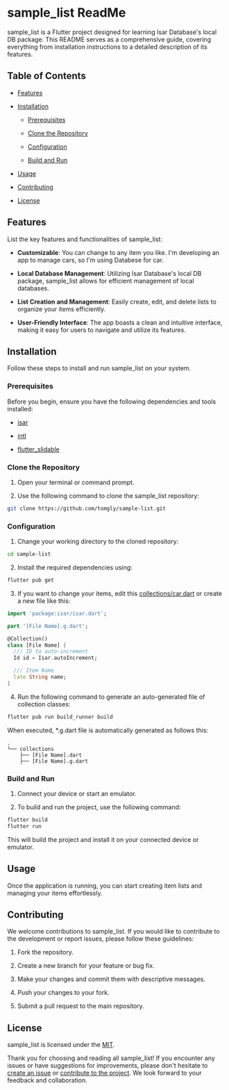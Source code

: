# sample_list ReadMe

sample_list is a Flutter project designed for learning Isar Database's local DB package. This README serves as a comprehensive guide, covering everything from installation instructions to a detailed description of its features.

## Table of Contents

- [Features](#features)

- [Installation](#installation)

  - [Prerequisites](#prerequisites)

  - [Clone the Repository](#clone-the-repository)

  - [Configuration](#configuration)

  - [Build and Run](#build-and-run)

- [Usage](#usage)

- [Contributing](#contributing)

- [License](#license)

## Features

List the key features and functionalities of sample_list:

- **Customizable**: You can change to any item you like. I'm developing an app to manage cars, so I'm using Databese for car.

- **Local Database Management**: Utilizing Isar Database's local DB package, sample_list allows for efficient management of local databases.

- **List Creation and Management**: Easily create, edit, and delete lists to organize your items efficiently.

- **User-Friendly Interface**: The app boasts a clean and intuitive interface, making it easy for users to navigate and utilize its features.

## Installation

Follow these steps to install and run sample_list on your system.

### Prerequisites

Before you begin, ensure you have the following dependencies and tools installed:

- [isar](https://pub.dev/packages/isar)

- [intl](https://pub.dev/packages/intl)

- [flutter_slidable](https://pub.dev/packages/flutter_slidable)

### Clone the Repository

1. Open your terminal or command prompt.

2. Use the following command to clone the sample_list repository:

```bash
git clone https://github.com/tomgly/sample-list.git
```

### Configuration

1. Change your working directory to the cloned repository:

```bash
cd sample-list
```

2. Install the required dependencies using:

```bash
flutter pub get
```

3. If you want to change your items, edit this [collections/car.dart](lib/collections/car.dart) or create a new file like this:

```dart
import 'package:isar/isar.dart';

part '[File Name].g.dart';

@Collection()
class [File Name] {
  /// ID to auto-increment
  Id id = Isar.autoIncrement;

  /// Item Name
  late String name;
}
```

4. Run the following command to generate an auto-generated file of collection classes:

```bash
flutter pub run build_runner build
```

When executed, *.g.dart file is automatically generated as follows this:

```
.
└── collections
    ├── [File Name].dart
    ├── [File Name].g.dart
```


### Build and Run

1. Connect your device or start an emulator.

2. To build and run the project, use the following command:

```bash
flutter build
flutter run
```

This will build the project and install it on your connected device or emulator.

## Usage

Once the application is running, you can start creating item lists and managing your items effortlessly.

## Contributing

We welcome contributions to sample_list. If you would like to contribute to the development or report issues, please follow these guidelines:

1. Fork the repository.

2. Create a new branch for your feature or bug fix.

3. Make your changes and commit them with descriptive messages.

4. Push your changes to your fork.

5. Submit a pull request to the main repository.

## License

sample_list is licensed under the [MIT](LICENSE).

Thank you for choosing and reading all sample_list! If you encounter any issues or have suggestions for improvements, please don't hesitate to [create an issue](https://github.com/tomgly/sample_list/issues) or [contribute to the project](#contributing). We look forward to your feedback and collaboration.